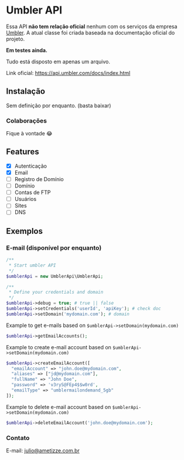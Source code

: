 # Umbler API
Essa API **não tem relação oficial** nenhum com os serviços da empresa [Umbler](https://umbler.com/). A atual classe foi criada baseada na documentação oficial do projeto.

**Em testes ainda.**

Tudo está disposto em apenas um arquivo.

Link oficial: https://api.umbler.com/docs/index.html

## Instalação
Sem definição por enquanto. (basta baixar)

### Colaborações
Fique à vontade 😂

## Features
- [X] Autenticação
- [X] Email
- [ ] Registro de Domínio
- [ ] Domínio
- [ ] Contas de FTP
- [ ] Usuários
- [ ] Sites
- [ ] DNS

## Exemplos
### E-mail (disponível por enquanto)

```php
/**
 * Start umbler API
 */
$umblerApi = new UmblerApi\UmblerApi;

/**
 * Define your credentials and domain
 */
$umblerApi->debug = true; # true || false
$umblerApi->setCredentials('userId', 'apiKey'); # check doc
$umblerApi->setDomain('mydomain.com'); # domain
```

Example to get e-mails based on ```$umblerApi->setDomain(mydomain.com)```
```php
$umblerApi->getEmailAccounts();
```

Example to create e-mail account based on ```$umblerApi->setDomain(mydomain.com)```
```php
$umblerApi->createEmailAccount([
  "emailAccount" => "john.doe@mydomain.com",
  "aliases" => ["jd@mydomain.com"],
  "fullName" => "John Doe",
  "password" => 'v3ryS@FEp4$$w0rd',
  "emailType" => "umblermailondemand_5gb"
]);
```

Example to delete e-mail account based on ```$umblerApi->setDomain(mydomain.com)```
```php
$umblerApi->deleteEmailAccount('john.doe@mydomain.com');
```

### Contato
E-mail: julio@ametizze.com.br
